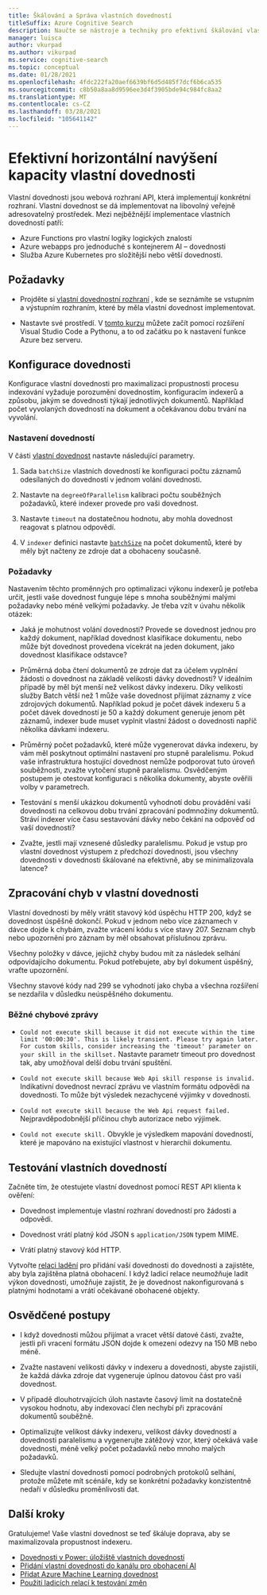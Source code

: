 ```yaml
---
title: Škálování a Správa vlastních dovedností
titleSuffix: Azure Cognitive Search
description: Naučte se nástroje a techniky pro efektivní škálování vlastní dovednosti pro maximální propustnost. Vlastní dovednosti vyvolávají vlastní modely AI nebo logiku, které můžete přidat do kanálu pro indexování s obohaceným AI do Azure Kognitivní hledání.
manager: luisca
author: vkurpad
ms.author: vikurpad
ms.service: cognitive-search
ms.topic: conceptual
ms.date: 01/28/2021
ms.openlocfilehash: 4fdc222fa20aef6639bf6d5d485f7dcf6b6ca535
ms.sourcegitcommit: c8b50a8aa8d9596ee3d4f3905bde94c984fc8aa2
ms.translationtype: MT
ms.contentlocale: cs-CZ
ms.lasthandoff: 03/28/2021
ms.locfileid: "105641142"
---
```

# <a name="efficiently-scale-out-a-custom-skill"></a>Efektivní horizontální navýšení kapacity vlastní dovednosti

Vlastní dovednosti jsou webová rozhraní API, která implementují konkrétní rozhraní. Vlastní dovednost se dá implementovat na libovolný veřejně adresovatelný prostředek. Mezi nejběžnější implementace vlastních dovedností patří:
* Azure Functions pro vlastní logiky logických znalostí
* Azure webapps pro jednoduché s kontejnerem AI – dovednosti
* Služba Azure Kubernetes pro složitější nebo větší dovednosti.

## <a name="prerequisites"></a>Požadavky

+ Projděte si [vlastní dovednostní rozhraní](cognitive-search-custom-skill-interface.md) , kde se seznámíte se vstupním a výstupním rozhraním, které by měla vlastní dovednost implementovat.

+ Nastavte své prostředí. V [tomto kurzu](/azure/azure-functions/create-first-function-vs-code-python) můžete začít pomocí rozšíření Visual Studio Code a Pythonu, a to od začátku po k nastavení funkce Azure bez serveru.

## <a name="skillset-configuration"></a>Konfigurace dovednosti

Konfigurace vlastní dovednosti pro maximalizaci propustnosti procesu indexování vyžaduje porozumění dovednostím, konfiguracím indexerů a způsobu, jakým se dovednosti týkají jednotlivých dokumentů. Například počet vyvolaných dovedností na dokument a očekávanou dobu trvání na vyvolání.

### <a name="skill-settings"></a>Nastavení dovedností

V části [vlastní dovednost](cognitive-search-custom-skill-web-api.md) nastavte následující parametry.

1. Sada `batchSize` vlastních dovedností ke konfiguraci počtu záznamů odesílaných do dovedností v jednom volání dovednosti.

2. Nastavte na `degreeOfParallelism` kalibraci počtu souběžných požadavků, které indexer provede pro vaši dovednost.

3. Nastavte `timeout` na dostatečnou hodnotu, aby mohla dovednost reagovat s platnou odpovědí.

4. V `indexer` definici nastavte [`batchSize`](/rest/api/searchservice/create-indexer#indexer-parameters) na počet dokumentů, které by měly být načteny ze zdroje dat a obohaceny současně.

### <a name="considerations"></a>Požadavky

Nastavením těchto proměnných pro optimalizaci výkonu indexerů je potřeba určit, jestli vaše dovednost funguje lépe s mnoha souběžnými malými požadavky nebo méně velkými požadavky. Je třeba vzít v úvahu několik otázek:

* Jaká je mohutnost volání dovednosti? Provede se dovednost jednou pro každý dokument, například dovednost klasifikace dokumentu, nebo může být dovednost provedena vícekrát na jeden dokument, jako dovednost klasifikace odstavce?

* Průměrná doba čtení dokumentů ze zdroje dat za účelem vyplnění žádosti o dovednost na základě velikosti dávky dovednosti? V ideálním případě by měl být menší než velikost dávky indexeru. Díky velikosti služby Batch větší než 1 může vaše dovednost přijímat záznamy z více zdrojových dokumentů. Například pokud je počet dávek indexeru 5 a počet dávek dovedností je 50 a každý dokument generuje jenom pět záznamů, indexer bude muset vyplnit vlastní žádost o dovednosti napříč několika dávkami indexeru.

* Průměrný počet požadavků, které může vygenerovat dávka indexeru, by vám měl poskytnout optimální nastavení pro stupně paralelismu. Pokud vaše infrastruktura hostující dovednost nemůže podporovat tuto úroveň souběžnosti, zvažte vytočení stupně paralelismu. Osvědčeným postupem je otestovat konfiguraci s několika dokumenty, abyste ověřili volby v parametrech.

* Testování s menší ukázkou dokumentů vyhodnotí dobu provádění vaší dovednosti na celkovou dobu trvání zpracování podmnožiny dokumentů. Stráví indexer více času sestavování dávky nebo čekání na odpověď od vaší dovednosti? 

* Zvažte, jestli mají vznesené důsledky paralelismu. Pokud je vstup pro vlastní dovednost výstupem z předchozí dovednosti, jsou všechny dovednosti v dovednosti škálované na efektivně, aby se minimalizovala latence?

## <a name="error-handling-in-the-custom-skill"></a>Zpracování chyb v vlastní dovednosti

Vlastní dovednosti by měly vrátit stavový kód úspěchu HTTP 200, když se dovednost úspěšně dokončí. Pokud v jednom nebo více záznamech v dávce dojde k chybám, zvažte vrácení kódu s více stavy 207. Seznam chyb nebo upozornění pro záznam by měl obsahovat příslušnou zprávu.

Všechny položky v dávce, jejichž chyby budou mít za následek selhání odpovídajícího dokumentu. Pokud potřebujete, aby byl dokument úspěšný, vraťte upozornění.

Všechny stavové kódy nad 299 se vyhodnotí jako chyba a všechna rozšíření se nezdařila v důsledku neúspěšného dokumentu. 

### <a name="common-error-messages"></a>Běžné chybové zprávy

* `Could not execute skill because it did not execute within the time limit '00:00:30'. This is likely transient. Please try again later. For custom skills, consider increasing the 'timeout' parameter on your skill in the skillset.` Nastavte parametr timeout pro dovednost tak, aby umožňoval delší dobu trvání spuštění.

* `Could not execute skill because Web Api skill response is invalid.` Indikativní dovednost nevrací zprávu ve vlastním formátu odpovědi na dovednosti. To může být výsledek nezachycené výjimky v dovednosti.

* `Could not execute skill because the Web Api request failed.` Nejpravděpodobnější příčinou chyb autorizace nebo výjimek.

* `Could not execute skill.` Obvykle je výsledkem mapování dovedností, které je mapováno na existující vlastnost v hierarchii dokumentu.

## <a name="testing-custom-skills"></a>Testování vlastních dovedností

Začněte tím, že otestujete vlastní dovednost pomocí REST API klienta k ověření:

* Dovednost implementuje vlastní rozhraní dovedností pro žádosti a odpovědi.

* Dovednost vrátí platný kód JSON s `application/JSON` typem MIME.

* Vrátí platný stavový kód HTTP.

Vytvořte [relaci ladění](cognitive-search-debug-session.md) pro přidání vaší dovednosti do dovednosti a zajistěte, aby byla zajištěna platná obohacení. I když ladicí relace neumožňuje ladit výkon dovednosti, umožňuje zajistit, že je dovednost nakonfigurovaná s platnými hodnotami a vrátí očekávané obohacené objekty.

## <a name="best-practices"></a>Osvědčené postupy

* I když dovednosti můžou přijímat a vracet větší datové části, zvažte, jestli při vracení formátu JSON dojde k omezení odezvy na 150 MB nebo méně.

* Zvažte nastavení velikosti dávky v indexeru a dovednosti, abyste zajistili, že každá dávka zdroje dat vygeneruje úplnou datovou část pro vaši dovednost.

* V případě dlouhotrvajících úloh nastavte časový limit na dostatečně vysokou hodnotu, aby indexovací člen nechybí při zpracování dokumentů souběžně.

* Optimalizujte velikost dávky indexeru, velikost dávky dovedností a dovednosti paralelismu a vygenerujte zátěžový vzor, který očekává vaše dovednosti, méně velký počet požadavků nebo mnoho malých požadavků.

* Sledujte vlastní dovednosti pomocí podrobných protokolů selhání, protože můžete mít scénáře, kdy se konkrétní požadavky konzistentně nedaří v důsledku proměnlivosti dat.


## <a name="next-steps"></a>Další kroky
Gratulujeme! Vaše vlastní dovednost se teď škáluje doprava, aby se maximalizovala propustnost indexeru. 

+ [Dovednosti v Power: úložiště vlastních dovedností](https://github.com/Azure-Samples/azure-search-power-skills)
+ [Přidání vlastní dovednosti do kanálu pro obohacení AI](cognitive-search-custom-skill-interface.md)
+ [Přidat Azure Machine Learning dovednost](./cognitive-search-aml-skill.md)
+ [Použití ladicích relací k testování změn](./cognitive-search-debug-session.md)